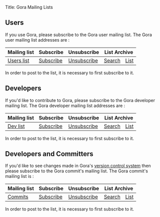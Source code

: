 Title: Gora Mailing Lists

## Users
If you use Gora, please subscribe to the Gora user mailing list.
The Gora user mailing list addresses are :

<table class="table">
  <thead>
    <tr>
      <th>Mailing list</th>
      <th>Subscribe</th>
      <th>Unsubscribe</th>
      <th colspan="2" align="center">List Archive</th>
    </tr>
  </thead>
  <tbody>
    <tr>
      <td><a href="mailto:user@gora.apache.org">Users list</a></td>
      <td><a href="mailto:user-subscribe@gora.apache.org">Subscribe</a></td>
      <td><a href="mailto:user-unsubscribe@gora.apache.org">Unsubscribe</a></td>
      <td><a href="https://www.mail-archive.com/user%40gora.apache.org/">Search</a></td>
      <td><a href="https://mail-archives.apache.org/mod_mbox/gora-user/">List</a></td>
    </tr>
  </tbody>
</table>

In order to post to the list, it is necessary to first subscribe to it.

## Developers
If you'd like to contribute to Gora, please subscribe to the
Gora developer mailing list.
The Gora developer mailing list addresses are :

<table class="table">
  <thead>
    <tr>
      <th>Mailing list</th>
      <th>Subscribe</th>
      <th>Unsubscribe</th>
      <th colspan="2" align="center">List Archive</th>
    </tr>
  </thead>
  <tbody>
    <tr>
      <td><a href="mailto:dev@gora.apache.org">Dev list</a></td>
      <td><a href="mailto:dev-subscribe@gora.apache.org">Subscribe</a></td>
      <td><a href="mailto:dev-unsubscribe@gora.apache.org">Unsubscribe</a></td>
      <td><a href="https://www.mail-archive.com/dev%40gora.apache.org/">Search</a></td>
      <td><a href="https://mail-archives.apache.org/mod_mbox/gora-dev/">List</a></td>
    </tr>
  </tbody>
</table>

In order to post to the list, it is necessary to first subscribe to it.
  
## Developers and Committers
If you'd like to see changes made in Gora's [version control system](/version_control.html)
then please subscribe to the Gora commit's mailing list.
The Gora commit's mailing list is :

<table class="table">
  <thead>
    <tr>
      <th>Mailing list</th>
      <th>Subscribe</th>
      <th>Unsubscribe</th>
      <th colspan="2" align="center">List Archive</th>
    </tr>
  </thead>
  <tbody>
    <tr>
      <td><a href="mailto:commits@gora.apache.org">Commits</a></td>
      <td><a href="mailto:commits-subscribe@gora.apache.org">Subscribe</a></td>
      <td><a href="mailto:commits-unsubscribe@gora.apache.org">Unsubscribe</a></td>
      <td><a href="https://www.mail-archive.com/commits%40gora.apache.org/">Search</a></td>
      <td><a href="https://mail-archives.apache.org/mod_mbox/gora-commits/">List</a></td>
    </tr>
  </tbody>
</table>

In order to post to the list, it is necessary to first subscribe to it.



